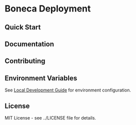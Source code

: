 # Boneca Deployment

## Quick Start

## Documentation

## Contributing

## Environment Variables

See [Local Development Guide](docs/LOCAL_DEVELOPMENT.md) for environment configuration.

## License

MIT License - see ../LICENSE file for details.
